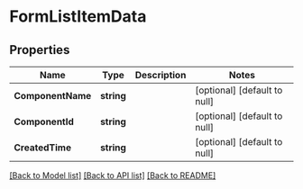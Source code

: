 # FormListItemData

## Properties
Name | Type | Description | Notes
------------ | ------------- | ------------- | -------------
**ComponentName** | **string** |  | [optional] [default to null]
**ComponentId** | **string** |  | [optional] [default to null]
**CreatedTime** | **string** |  | [optional] [default to null]

[[Back to Model list]](../README.md#documentation-for-models) [[Back to API list]](../README.md#documentation-for-api-endpoints) [[Back to README]](../README.md)


